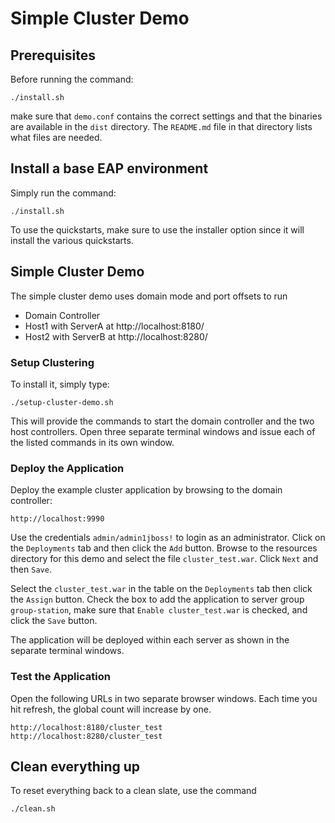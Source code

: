 # Simple Cluster Demo

## Prerequisites

Before running the command:

    ./install.sh

make sure that `demo.conf` contains the correct settings and that
the binaries are available in the `dist` directory.  The `README.md`
file in that directory lists what files are needed.

## Install a base EAP environment

Simply run the command:

    ./install.sh

To use the quickstarts, make sure to use the installer option since
it will install the various quickstarts.

## Simple Cluster Demo

The simple cluster demo uses domain mode and port offsets to run
* Domain Controller
* Host1 with ServerA at http://localhost:8180/
* Host2 with ServerB at http://localhost:8280/

### Setup Clustering

To install it, simply type:

    ./setup-cluster-demo.sh

This will provide the commands to start the domain controller and
the two host controllers.  Open three separate terminal windows and
issue each of the listed commands in its own window.

### Deploy the Application

Deploy the example cluster application by browsing to the domain
controller:

    http://localhost:9990

Use the credentials `admin/admin1jboss!` to login as an administrator.
Click on the `Deployments` tab and then click the `Add` button.
Browse to the resources directory for this demo and select the file
`cluster_test.war`.  Click `Next` and then `Save`.

Select the `cluster_test.war` in the table on the `Deployments` tab
then click the `Assign` button.  Check the box to add the application
to server group `group-station`, make sure that `Enable cluster_test.war`
is checked, and click the `Save` button.

The application will be deployed within each server as shown in the
separate terminal windows.

### Test the Application

Open the following URLs in two separate browser windows.  Each time
you hit refresh, the global count will increase by one.

    http://localhost:8180/cluster_test
    http://localhost:8280/cluster_test

## Clean everything up

To reset everything back to a clean slate, use the command

    ./clean.sh

